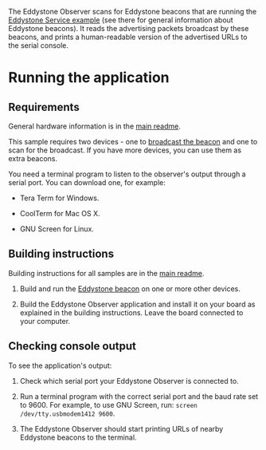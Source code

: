 The Eddystone Observer scans for Eddystone beacons that are running the [Eddystone Service example](https://github.com/ARMmbed/mbed-os-example-ble/tree/master/BLE_EddystoneService) (see there for general information about Eddystone beacons). It reads the advertising packets broadcast by these beacons, and prints a human-readable version of the advertised URLs to the serial console.

# Running the application

## Requirements

General hardware information is in the [main readme](https://github.com/ARMmbed/mbed-os-example-ble/blob/master/README.md).

This sample requires two devices - one to [broadcast the beacon](https://github.com/ARMmbed/mbed-os-example-ble/tree/master/BLE_EddystoneService) and one to scan for the broadcast. If you have more devices, you can use them as extra beacons.

You need a terminal program to listen to the observer's output through a serial port. You can download one, for example:

* Tera Term for Windows.

* CoolTerm for Mac OS X.

* GNU Screen for Linux.

## Building instructions

Building instructions for all samples are in the [main readme](https://github.com/ARMmbed/mbed-os-example-ble/blob/master/README.md).

1. Build and run the [Eddystone beacon](https://github.com/ARMmbed/mbed-os-example-ble/tree/master/BLE_EddystoneService) on one or more other devices.

1. Build the Eddystone Observer application and install it on your board as explained in the building instructions. Leave the board connected to your computer.

## Checking console output

To see the application's output:

1. Check which serial port your Eddystone Observer is connected to.

1. Run a terminal program with the correct serial port and the baud rate set to 9600. For example, to use GNU Screen, run: ``screen /dev/tty.usbmodem1412 9600``.

1. The Eddystone Observer should start printing URLs of nearby Eddystone beacons to the terminal.
